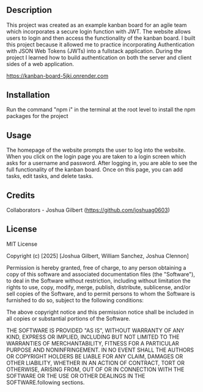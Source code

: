 
# <Kanban Board>

## Description

This project was created as an example kanban board for an agile team which incorporates a secure login function with JWT. The website allows users to login and then access the functionality of the kanban board. I built this project because it allowed me to practice incorporating Authentication with JSON Web Tokens (JWTs) into a fullstack application. During the project I learned how to build authentication on both the server and client sides of a web application. 

https://kanban-board-5jki.onrender.com

## Installation

Run the command "npm i" in the terminal at the root level to install the npm packages for the project

## Usage

 The homepage of the website prompts the user to log into the website. When you click on the login page you are taken to a login screen which asks for a username and password. After logging in, you are able to see the full functionality of the kanban board. Once on this page, you can add tasks, edit tasks, and delete tasks. 

## Credits

Collaborators
    - Joshua Gilbert (https://github.com/joshuag0603)

## License

MIT License

Copyright (c) [2025] [Joshua Gilbert, William Sanchez, Joshua Clennon]

Permission is hereby granted, free of charge, to any person obtaining a copy
of this software and associated documentation files (the "Software"), to deal
in the Software without restriction, including without limitation the rights
to use, copy, modify, merge, publish, distribute, sublicense, and/or sell
copies of the Software, and to permit persons to whom the Software is
furnished to do so, subject to the following conditions:

The above copyright notice and this permission notice shall be included in all
copies or substantial portions of the Software.

THE SOFTWARE IS PROVIDED "AS IS", WITHOUT WARRANTY OF ANY KIND, EXPRESS OR
IMPLIED, INCLUDING BUT NOT LIMITED TO THE WARRANTIES OF MERCHANTABILITY,
FITNESS FOR A PARTICULAR PURPOSE AND NONINFRINGEMENT. IN NO EVENT SHALL THE
AUTHORS OR COPYRIGHT HOLDERS BE LIABLE FOR ANY CLAIM, DAMAGES OR OTHER
LIABILITY, WHETHER IN AN ACTION OF CONTRACT, TORT OR OTHERWISE, ARISING FROM,
OUT OF OR IN CONNECTION WITH THE SOFTWARE OR THE USE OR OTHER DEALINGS IN THE
SOFTWARE.following sections.
